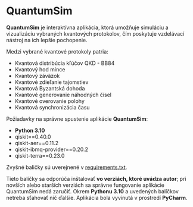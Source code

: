 # QuantumSim
**QuantumSim** je interaktívna aplikácia, ktorá umožňuje simuláciu a vizualizáciu vybraných kvantových protokolov, čím poskytuje vzdelávací nástroj na ich lepšie pochopenie.

Medzi vybrané kvantové protokoly patria: 
* Kvantová distribúcia kľúčov QKD - BB84
* Kvantový hod mince
* Kvantový záväzok
* Kvantové zdieľanie tajomstiev
* Kvantová Byzantská dohoda
* Kvantové generovanie náhodných čísel
* Kvantové overovanie polohy
* Kvantová synchronizácia času 

Požiadavky na správne spustenie aplikácie **QuantumSim**:
 
* **Python 3.10**
* qiskit==0.40.0
* qiskit-aer==0.11.2
* qiskit-ibmq-provider==0.20.2
* qiskit-terra==0.23.0

Zvyšné baličky sú uverejnené v [requirements.txt](https://github.com/palirepa/QuantumSim/blob/main/requirements.txt).

Tieto balíčky sa odporúča inštalovať **vo verziách, ktoré uvádza autor**; pri novších alebo starších verziách sa správne fungovanie aplikácie QuantumSim nedá zaručiť.
Okrem **Pythonu 3.10** a uvedených balíčkov netreba sťahovať nič ďalšie. Aplikácia bola vyvinutá v prostredí **PyCharm**.

